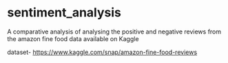 # sentiment_analysis
A comparative analysis of analysing the positive and negative reviews from the amazon fine food data available on Kaggle

dataset- https://www.kaggle.com/snap/amazon-fine-food-reviews
